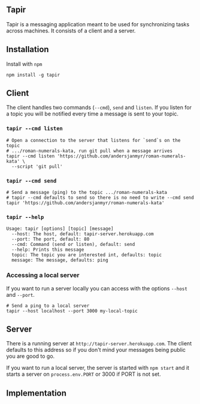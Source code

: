 ## Tapir

Tapir is a messaging application meant to be used for synchronizing tasks
across machines. It consists of a client and a server.

## Installation

Install with `npm`
```
npm install -g tapir
```

## Client

The client handles two commands (`--cmd`), `send` and `listen`. If you listen
for a topic you will be notified every time a message is sent to your topic.

### `tapir --cmd listen`

```
# Open a connection to the server that listens for `send`s on the topic
# .../roman-numerals-kata, run git pull when a message arrives
tapir --cmd listen 'https://github.com/andersjanmyr/roman-numerals-kata' \
  --script 'git pull'
```

### `tapir --cmd send`

```
# Send a message (ping) to the topic .../roman-numerals-kata
# tapir --cmd defaults to send so there is no need to write --cmd send
tapir 'https://github.com/andersjanmyr/roman-numerals-kata'
```

### `tapir --help`

```
Usage: tapir [options] [topic] [message]
  --host: The host, default: tapir-server.herokuapp.com
  --port: The port, default: 80
  --cmd: Command (send or listen), default: send
  --help: Prints this message
  topic: The topic you are interested int, defaults: topic
  message: The message, defaults: ping
```

### Accessing a local server

If you want to run a server locally you can access with the options `--host`
and `--port`.

```
# Send a ping to a local server
tapir --host localhost --port 3000 my-local-topic
```


## Server

There is a running server at `http://tapir-server.herokuapp.com`. The client
defaults to this address so if you don't mind your messages being public you
are good to go.

If you want to run a local server,  the server is started with `npm start` and
it starts a server on `process.env.PORT` or 3000 if PORT is not set.


## Implementation
